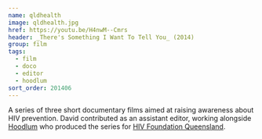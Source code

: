 ```yaml
---
name: qldhealth
image: qldhealth.jpg
href: https://youtu.be/H4nwM--Cmrs
header: _There's Something I Want To Tell You_ (2014)
group: film
tags:
  - film
  - doco
  - editor
  - hoodlum
sort_order: 201406
---
```

A series of three short documentary films aimed at raising awareness about HIV prevention. David contributed as an assistant editor, working alongside [Hoodlum](http://www.hoodlum.com.au/) who produced the series for [HIV Foundation Queensland](http://endhiv.qld.gov.au/).
